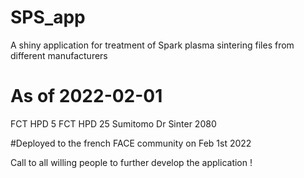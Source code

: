 # SPS_app
A shiny application for treatment of Spark plasma sintering files from different manufacturers


# As of 2022-02-01
FCT HPD 5
FCT HPD 25
Sumitomo Dr Sinter 2080

#Deployed to the french FACE community on Feb 1st 2022

Call to all willing people to further develop the application !
